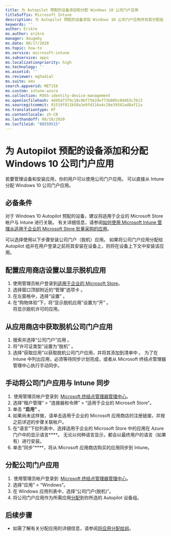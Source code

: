 ```yaml
---
title: 为 Autopilot 预配的设备添加和分配 Windows 10 公司门户应用
titleSuffix: Microsoft Intune
description: 为 Autopilot 预配的设备添加 Windows 10 公司门户应用并将其分配给 Intune。
keywords: ''
author: Erikre
ms.author: erikre
manager: dougeby
ms.date: 08/17/2020
ms.topic: how-to
ms.service: microsoft-intune
ms.subservice: apps
ms.localizationpriority: high
ms.technology: ''
ms.assetid: ''
ms.reviewer: mghadial
ms.suite: ems
search.appverid: MET150
ms.custom: intune-azure
ms.collection: M365-identity-device-management
ms.openlocfilehash: 4d45d73f9c10c9bf7562def73b005c0dd63c7613
ms.sourcegitcommit: 91519f811b58a3e9fd116a4c28e39341ad8af11a
ms.translationtype: HT
ms.contentlocale: zh-CN
ms.lasthandoff: 08/18/2020
ms.locfileid: "88559515"
---
```

# <a name="add-and-assign-the-windows-10-company-portal-app-for-autopilot-provisioned-devices"></a>为 Autopilot 预配的设备添加和分配 Windows 10 公司门户应用

若要管理设备和安装应用，你的用户可以使用公司门户应用。 可以直接从 Intune 分配 Windows 10 公司门户应用。 

## <a name="prerequisites"></a>必备条件

对于 Windows 10 Autopilot 预配的设备，建议将适用于企业的 Microsoft Store 帐户与 Intune 进行关联。 有关详细信息，请参阅[如何使用 Microsoft Intune 管理从适用于企业的 Microsoft Store 批量采购的应用](windows-store-for-business.md)。

可以选择使用以下步骤安装公司门户（脱机）应用。 如果将公司门户应用分配给 Autopilot 组并在用户登录之前将其安装在设备上，则将在设备上下文中安装该应用。

## <a name="configure-the-store-settings-to-show-the-offline-app"></a>配置应用商店设置以显示脱机应用

1. 使用管理员帐户登录到[适用于企业的 Microsoft Store](https://www.microsoft.com/business-store)。
2. 选择窗口顶部附近的“管理”选项卡  。
3. 在左窗格中，选择“设置”  。
4. 在“购物体验”下，将“显示脱机应用”设置为“开”    。  
   将显示脱机许可的应用。

## <a name="get-the-offline-company-portal-app-from-the-store"></a>从应用商店中获取脱机公司门户应用

1. 搜索并选择“公司门户”应用  。
2. 将“许可证类型”设置为“脱机”   。
3. 选择“获取应用”以获取脱机公司门户应用，并将其添加到清单中  。
   为了在 Intune 中列出应用，必须等待同步计划完成，或者从 Microsoft 终结点管理器管理中心执行手动同步。

## <a name="manually-sync-company-portal-app-with-intune"></a>手动将公司门户应用与 Intune 同步

1.  使用管理员帐户登录到  [Microsoft 终结点管理器管理中心](https://go.microsoft.com/fwlink/?linkid=2109431)。
2. 选择“租户管理” > “连接器和令牌” > “适用于企业的 Microsoft Store”。
3. 单击 **“启用”** 。
4. 如果尚未这样做，请单击适用于企业的 Microsoft 应用商店的注册链接，并按之前详述的步骤关联帐户。
5. 在“语言”下拉列表中，选择适用于企业的 Microsoft Store 中的应用在 Azure 门户中的显示语言****。 无论以何种语言显示，都会以最终用户的语言（如果有）进行安装。
6. 单击“同步”****，将从 Microsoft 应用商店购买的应用同步到 Intune。

## <a name="assign-the-company-portal-app"></a>分配公司门户应用

1.  使用管理员帐户登录到  [Microsoft 终结点管理器管理中心](https://go.microsoft.com/fwlink/?linkid=2109431)。
2. 选择“应用” > “Windows”。
3. 在 Windows 应用列表中，选择“公司门户(脱机)”。
4. 将公司门户应用作为所需应用[分配](apps-deploy.md)到你所选的 Autopilot 设备组。

## <a name="next-steps"></a>后续步骤

- 如需了解有关分配应用的详细信息，请参阅[将应用分配给组](apps-deploy.md)。

